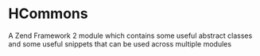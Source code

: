HCommons
========

A Zend Framework 2 module which contains some useful abstract classes and some useful snippets that can be used across multiple modules
